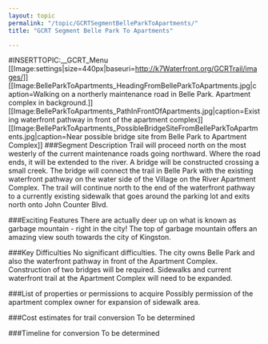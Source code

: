 ```yaml
---
layout: topic
permalink: "/topic/GCRTSegmentBelleParkToApartments/"
title: "GCRT Segment Belle Park To Apartments"

---
```


#INSERTTOPIC:__GCRT_Menu
[[Image:settings|size=440px|baseuri=http://k7Waterfront.org/GCRTrail/images/]]
[[Image:BelleParkToApartments_HeadingFromBelleParkToApartments.jpg|caption=Walking on a northerly maintenance road in Belle Park.  Apartment complex in background.]]
[[Image:BelleParkToApartments_PathInFrontOfApartments.jpg|caption=Existing waterfront pathway in front of the apartment complex]]
[[Image:BelleParkToApartments_PossibleBridgeSiteFromBelleParkToApartments.jpg|caption=Near possible bridge site from Belle Park to Apartment Complex]]
###Segment Description
Trail will proceed north on the most westerly of the current maintenance roads going northward.  Where the road ends, it will be extended to the river.  A bridge will be constructed crossing a small creek.  The bridge will connect the trail in Belle Park with the existing waterfront pathway on the water side of the Village on the River Apartment Complex.  The trail will continue north to the end of the waterfront pathway to a currently existing sidewalk that goes around the parking lot and exits north onto John Counter Blvd.



###Exciting Features
There are actually deer up on what is known as garbage mountain - right in the city!
The top of garbage mountain offers an amazing view south towards the city of Kingston.

###Key Difficulties
No significant difficulties.  The city owns Belle Park and also the waterfront pathway in front of the Apartment Complex.
Construction of two bridges will be required.
Sidewalks and current waterfront trail at the Apartment Complex will need to be expanded.

###List of properties or permissions to acquire
Possibly permission of the apartment complex owner for expansion of sidewalk area.

###Cost estimates for trail conversion
To be determined

###Timeline for conversion
To be determined


